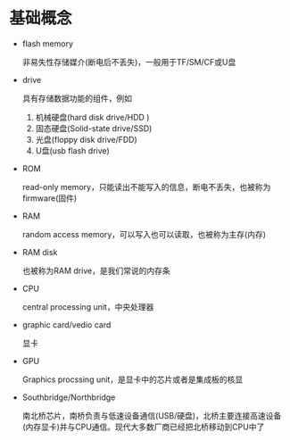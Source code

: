 # 基础概念

- flash memory

  非易失性存储媒介(断电后不丢失)，一般用于TF/SM/CF或U盘

- drive

  具有存储数据功能的组件，例如

  1. 机械硬盘(hard disk drive/HDD )
  2. 固态硬盘(Solid-state drive/SSD)
  3. 光盘(floppy disk drive/FDD)
  4. U盘(usb flash drive)

- ROM

  read-only memory，只能读出不能写入的信息，断电不丢失，也被称为firmware(固件)

- RAM

  random access memory，可以写入也可以读取，也被称为主存(内存)

- RAM disk

  也被称为RAM drive，是我们常说的内存条

- CPU

  central processing unit，中央处理器

- graphic card/vedio card

  显卡

- GPU

  Graphics procssing unit，是显卡中的芯片或者是集成板的核显

- Southbridge/Northbridge

  南北桥芯片，南桥负责与低速设备通信(USB/硬盘)，北桥主要连接高速设备(内存显卡)并与CPU通信。现代大多数厂商已经把北桥移动到CPU中了





